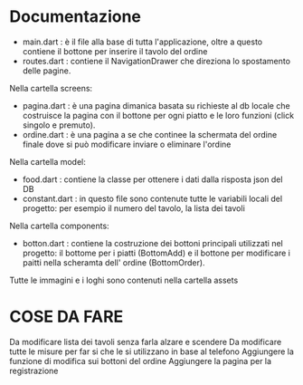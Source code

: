 # Documentazione
- main.dart : è il file alla base di tutta l'applicazione, oltre a questo contiene il bottone per inserire il tavolo del ordine
- routes.dart : contiene il NavigationDrawer che direziona lo spostamento delle pagine.

Nella cartella screens:
- pagina.dart : è una pagina dimanica basata su richieste al db locale che costruisce la pagina con il bottone per ogni piatto e le loro funzioni (click singolo e premuto).
- ordine.dart : è una pagina a se che continee la schermata del ordine finale dove si può modificare inviare o eliminare l'ordine

Nella cartella model:
- food.dart : contiene la classe per ottenere i dati dalla risposta json del DB
- constant.dart : in questo file sono contenute tutte le variabili locali del progetto: per esempio il numero del tavolo, la lista dei tavoli 

Nella cartella components: 
- botton.dart : contiene la costruzione dei bottoni principali utilizzati nel progetto: il bottome per i piatti (BottomAdd) e il bottone per modificare i paitti nella scheramta dell' ordine (BottomOrder).


Tutte le immagini e i loghi sono contenuti nella cartella assets


# COSE DA FARE

Da modificare lista dei tavoli senza farla alzare e scendere 
Da modificare tutte le misure per far si che le si utilizzano in base al telefono
Aggiungere la funzione di modifica sui bottoni del ordine 
Aggiungere la pagina per la registrazione
